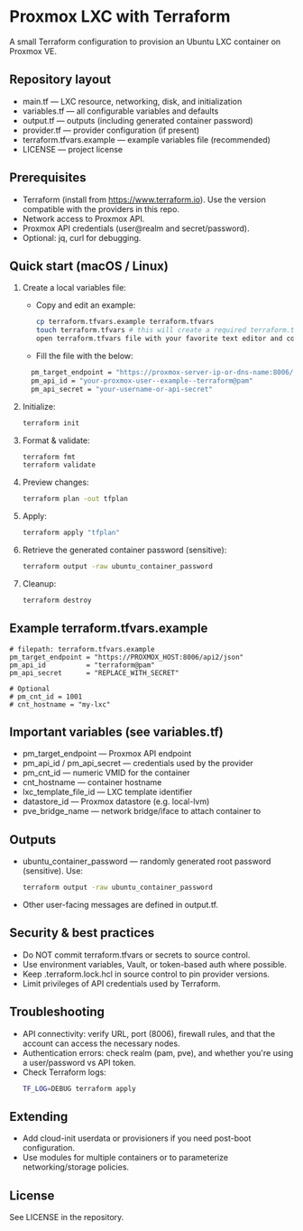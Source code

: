 # Proxmox LXC with Terraform

A small Terraform configuration to provision an Ubuntu LXC container on Proxmox VE.

## Repository layout
- main.tf — LXC resource, networking, disk, and initialization
- variables.tf — all configurable variables and defaults
- output.tf — outputs (including generated container password)
- provider.tf — provider configuration (if present)
- terraform.tfvars.example — example variables file (recommended)
- LICENSE — project license

## Prerequisites
- Terraform (install from https://www.terraform.io). Use the version compatible with the providers in this repo.
- Network access to Proxmox API.
- Proxmox API credentials (user@realm and secret/password).
- Optional: jq, curl for debugging.

## Quick start (macOS / Linux)
1. Create a local variables file:
   - Copy and edit an example:
     ```sh
     cp terraform.tfvars.example terraform.tfvars
     touch terraform.tfvars # this will create a required terraform.tfvars file
     open terraform.tfvars file with your favorite text editor and configure the below settings
     ```
   - Fill the file with the below:
   ```sh
     pm_target_endpoint = "https://proxmox-server-ip-or-dns-name:8006/api2/json"
     pm_api_id = "your-proxmox-user--example--terraform@pam"
     pm_api_secret = "your-username-or-api-secret"

2. Initialize:
   ```sh
   terraform init
   ```

3. Format & validate:
   ```sh
   terraform fmt
   terraform validate
   ```

4. Preview changes:
   ```sh
   terraform plan -out tfplan
   ```

5. Apply:
   ```sh
   terraform apply "tfplan"
   ```

6. Retrieve the generated container password (sensitive):
   ```sh
   terraform output -raw ubuntu_container_password
   ```

7. Cleanup:
   ```sh
   terraform destroy
   ```

## Example terraform.tfvars.example
```hcl
# filepath: terraform.tfvars.example
pm_target_endpoint = "https://PROXMOX_HOST:8006/api2/json"
pm_api_id          = "terraform@pam"
pm_api_secret      = "REPLACE_WITH_SECRET"

# Optional
# pm_cnt_id = 1001
# cnt_hostname = "my-lxc"
```

## Important variables (see variables.tf)
- pm_target_endpoint — Proxmox API endpoint
- pm_api_id / pm_api_secret — credentials used by the provider
- pm_cnt_id — numeric VMID for the container
- cnt_hostname — container hostname
- lxc_template_file_id — LXC template identifier
- datastore_id — Proxmox datastore (e.g. local-lvm)
- pve_bridge_name — network bridge/iface to attach container to

## Outputs
- ubuntu_container_password — randomly generated root password (sensitive). Use:
  ```sh
  terraform output -raw ubuntu_container_password
  ```
- Other user-facing messages are defined in output.tf.

## Security & best practices
- Do NOT commit terraform.tfvars or secrets to source control.
- Use environment variables, Vault, or token-based auth where possible.
- Keep .terraform.lock.hcl in source control to pin provider versions.
- Limit privileges of API credentials used by Terraform.

## Troubleshooting
- API connectivity: verify URL, port (8006), firewall rules, and that the account can access the necessary nodes.
- Authentication errors: check realm (pam, pve), and whether you're using a user/password vs API token.
- Check Terraform logs:
  ```sh
  TF_LOG=DEBUG terraform apply
  ```

## Extending
- Add cloud-init userdata or provisioners if you need post-boot configuration.
- Use modules for multiple containers or to parameterize networking/storage policies.

## License
See LICENSE in the repository.
